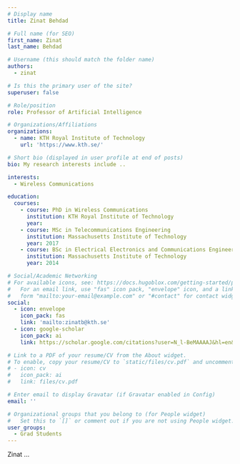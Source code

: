 ```yaml
---
# Display name
title: Zinat Behdad

# Full name (for SEO)
first_name: Zinat
last_name: Behdad

# Username (this should match the folder name)
authors:
  - zinat

# Is this the primary user of the site?
superuser: false

# Role/position
role: Professor of Artificial Intelligence

# Organizations/Affiliations
organizations:
  - name: KTH Royal Institute of Technology
    url: 'https://www.kth.se/'

# Short bio (displayed in user profile at end of posts)
bio: My research interests include ..

interests:
  - Wireless Communications

education:
  courses:
    - course: PhD in Wireless Communications
      institution: KTH Royal Institute of Technology
      year: 
    - course: MSc in Telecommunications Engineering
      institution: Massachusetts Institute of Technology
      year: 2017
    - course: BSc in Electrical Electronics and Communications Engineering
      institution: Massachusetts Institute of Technology
      year: 2014

# Social/Academic Networking
# For available icons, see: https://docs.hugoblox.com/getting-started/page-builder/#icons
#   For an email link, use "fas" icon pack, "envelope" icon, and a link in the
#   form "mailto:your-email@example.com" or "#contact" for contact widget.
social:
  - icon: envelope
    icon_pack: fas
    link: 'mailto:zinatb@kth.se'
  - icon: google-scholar
    icon_pack: ai
    link: https://scholar.google.com/citations?user=N_l-BeMAAAAJ&hl=en&oi=sra

# Link to a PDF of your resume/CV from the About widget.
# To enable, copy your resume/CV to `static/files/cv.pdf` and uncomment the lines below.
# - icon: cv
#   icon_pack: ai
#   link: files/cv.pdf

# Enter email to display Gravatar (if Gravatar enabled in Config)
email: ''

# Organizational groups that you belong to (for People widget)
#   Set this to `[]` or comment out if you are not using People widget.
user_groups:
  - Grad Students
---
```


Zinat ...